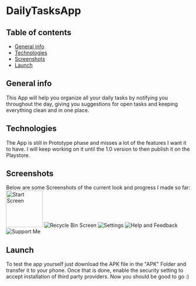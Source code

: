 # DailyTasksApp

## Table of contents
* [General info](#general-info)
* [Technologies](#technologies)
* [Screenshots](#screenshots)
* [Launch](#launch)

## General info
This App will help you organize all your daily tasks by notifying you throughout the day, giving you suggestions for open tasks and keeping everything clean and in one place.

## Technologies
The App is still in Prototype phase and misses a lot of the features I want it to have. I will keep working on it until the 1.0 version to then publish it on the Playstore.

## Screenshots
Below are some Screenshots of the current look and progress I made so far:
<img src="Screenshots/Screenshot_20220819_105326.png" alt="Start Screen" width="100"/>
![Recycle Bin Screen](Screenshots/Screenshot_20220819_105356.png)
![Settings](Screenshots/Screenshot_20220819_105406.png)
![Help and Feedback](Screenshots/Screenshot_20220819_105417.png)
![Support Me](Screenshots/Screenshot_20220819_105430.png)

## Launch
To test the app yourself just download the APK file in the "APK" Folder and transfer it to your phone. Once that is done, enable the security setting to accept installation of third party providers. Now you should be good to go :)

